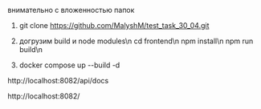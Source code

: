 внимательно с вложенностью папок
1. git clone https://github.com/MalyshM/test_task_30_04.git

2. догрузим build и node modules\n
  cd frontend\n
  npm install\n
  npm run build\n

3. docker compose up --build -d

http://localhost:8082/api/docs

http://localhost:8082/
